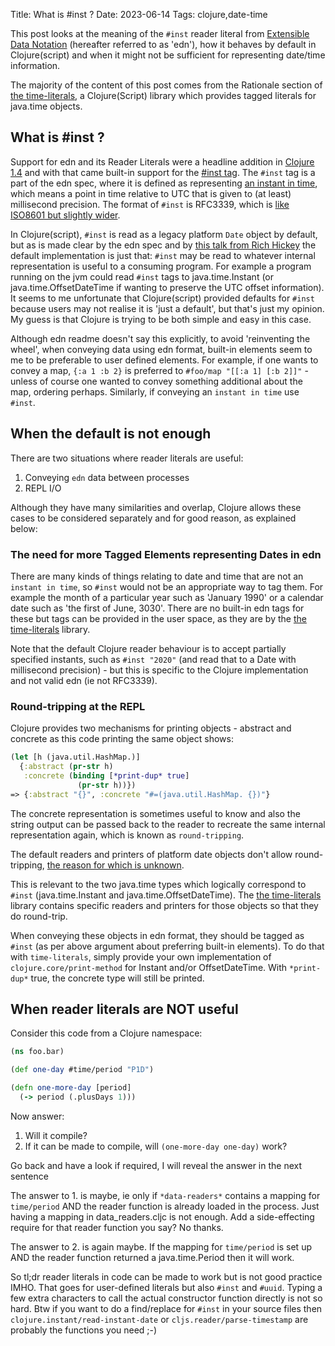 Title: What is #inst ? 
Date: 2023-06-14
Tags: clojure,date-time

This post looks at the meaning of the `#inst` reader literal from [Extensible Data Notation](https://github.com/edn-format/edn) (hereafter referred to as 'edn'), how it behaves by default in Clojure(script) and when it might not be sufficient for representing date/time information.

The majority of the content of this post comes from the Rationale section of [the time-literals](https://github.com/henryw374/time-literals), a Clojure(Script) library which provides tagged literals for java.time objects.

## What is #inst ?

Support for edn and its Reader Literals were a headline addition in [Clojure 1.4](https://github.com/clojure/clojure/blob/master/changes.md#21-reader-literals) and with that came built-in support for the [#inst tag](https://github.com/clojure/clojure/blob/master/changes.md#211-instant-literals). The `#inst` tag is a part of the edn spec, where it is defined as representing [an instant in time](https://github.com/edn-format/edn#inst-rfc-3339-format), which means a point in time relative to UTC that is given to (at least) millisecond precision. The format of `#inst` is RFC3339, which is [like ISO8601 but slightly wider](https://medium.com/easyread/understanding-about-rfc-3339-for-datetime-formatting-in-software-engineering-940aa5d5f68a).

In Clojure(script), `#inst` is read as a legacy platform `Date` object by default, but as is made clear by the edn spec and by [this talk from Rich Hickey](https://github.com/matthiasn/talk-transcripts/blob/master/Hickey_Rich/AreasOfInterestForClojuresCore.md#extensible-reader) the default implementation is just that: `#inst` may be read to whatever internal representation is useful to a consuming program. For example a program running on the jvm could read `#inst` tags to java.time.Instant (or java.time.OffsetDateTime if wanting to preserve the UTC offset information). It seems to me unfortunate that Clojure(script) provided defaults for `#inst` because users may not realise it is 'just a default', but that's just my opinion. My guess is that Clojure is trying to be both simple and easy in this case.

Although edn readme doesn't say this explicitly, to avoid 'reinventing the wheel', when conveying data using edn format, built-in elements seem to me to be preferable to user defined elements. For example, if one wants to convey a map, `{:a 1 :b 2}` is preferred to `#foo/map "[[:a 1] [:b 2]]"`  - unless of course one wanted to convey something additional about the map, ordering perhaps. Similarly, if conveying an `instant in time` use `#inst`.

## When the default is not enough

There are two situations where reader literals are useful:

1. Conveying `edn` data between processes
2. REPL I/O

Although they have many similarities and overlap, Clojure allows these cases to be considered separately and for good reason, as explained below: 

### The need for more Tagged Elements representing Dates in edn

There are many kinds of things relating to date and time that are not an `instant in time`, so `#inst` would not be an appropriate way to tag them. For example the month of a particular year such as 'January 1990' or a calendar date such as 'the first of June, 3030'. There are no built-in edn tags for these but tags can be provided in the user space, as they are by the [the time-literals](https://github.com/henryw374/time-literals) library.

Note that the default Clojure reader behaviour is to accept partially specified instants, such as `#inst "2020"` (and read that to a Date with millisecond precision) - but this is specific to the Clojure implementation and not valid edn (ie not RFC3339).

### Round-tripping at the REPL

Clojure provides two mechanisms for printing objects - abstract and concrete as this code printing the same object shows:

```clojure
(let [h (java.util.HashMap.)]
  {:abstract (pr-str h)
   :concrete (binding [*print-dup* true]
               (pr-str h))})
=> {:abstract "{}", :concrete "#=(java.util.HashMap. {})"}
```

The concrete representation is sometimes useful to know and also the string output can be passed back to the reader to recreate the same internal representation again, which is known as `round-tripping`.

The default readers and printers of platform date objects don't allow round-tripping, [the reason for which is unknown](https://ask.clojure.org/index.php/11898/printing-and-reading-date-types).

This is relevant to the two java.time types which logically correspond to `#inst` (java.time.Instant and java.time.OffsetDateTime). The [the time-literals](https://github.com/henryw374/time-literals) library contains specific readers and printers for those objects so that they do round-trip. 

When conveying these objects in edn format, they should be tagged as `#inst` (as per above argument about preferring built-in elements). To do that with `time-literals`, simply provide your own implementation of `clojure.core/print-method` for Instant and/or OffsetDateTime. With `*print-dup*` true, the concrete type will still be printed.

## When reader literals are NOT useful 

Consider this code from a Clojure namespace:

```clojure
(ns foo.bar)

(def one-day #time/period "P1D")

(defn one-more-day [period]
  (-> period (.plusDays 1)))

```

Now answer:
1. Will it compile?
2. If it can be made to compile, will `(one-more-day one-day)` work?

Go back and have a look if required, I will reveal the answer in the next sentence

The answer to 1. is maybe, ie only if `*data-readers*` contains a mapping for `time/period` AND the reader function is already loaded in the process. Just having a mapping in data_readers.cljc is not enough. Add a side-effecting require for that reader function you say? No thanks.

The answer to 2. is again maybe. If the mapping for `time/period` is set up AND the reader function returned a java.time.Period then it will work. 

So tl;dr reader literals in code can be made to work but is not good practice IMHO. That goes for user-defined literals but also `#inst` and `#uuid`. Typing a few extra characters to call the actual constructor function directly is not so hard. Btw if you want to do a find/replace for `#inst` in your source files then `clojure.instant/read-instant-date` or `cljs.reader/parse-timestamp` are probably the functions you need ;-)



